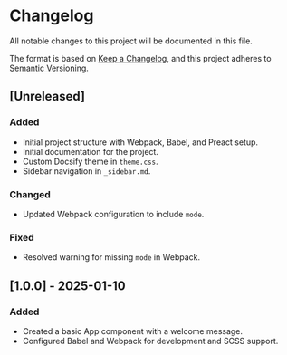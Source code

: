 # Changelog

All notable changes to this project will be documented in this file.

The format is based on [Keep a Changelog](https://keepachangelog.com/), and this project adheres to [Semantic Versioning](https://semver.org/).

## [Unreleased]
### Added
- Initial project structure with Webpack, Babel, and Preact setup.
- Initial documentation for the project.
- Custom Docsify theme in `theme.css`.
- Sidebar navigation in `_sidebar.md`.

### Changed
- Updated Webpack configuration to include `mode`.

### Fixed
- Resolved warning for missing `mode` in Webpack.

## [1.0.0] - 2025-01-10
### Added
- Created a basic App component with a welcome message.
- Configured Babel and Webpack for development and SCSS support.
